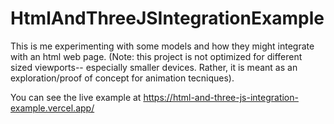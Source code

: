 # HtmlAndThreeJSIntegrationExample

This is me experimenting with some models and how they might integrate with an html web page. (Note: this project is not optimized for different sized viewports-- especially smaller devices. Rather, it is meant as an exploration/proof of concept for animation tecniques).

You can see the live example at https://html-and-three-js-integration-example.vercel.app/
